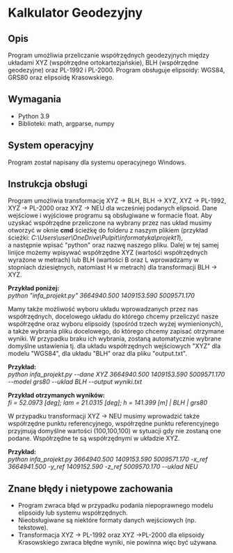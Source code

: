 # Kalkulator Geodezyjny
## Opis
Program umożliwia przeliczanie współrzędnych geodezyjnych między układami XYZ (współrzędne ortokartezjańskie), BLH (współrzędne geodezyjne) oraz PL-1992 i PL-2000. Program obsługuje elipsoidy: WGS84, GRS80 oraz elipsoidę Krasowskiego.
## Wymagania
- Python 3.9
- Biblioteki: math, argparse, numpy
## System operacyjny
Program został napisany dla systemu operacyjnego Windows.
## Instrukcja obsługi
Program umożliwia transformację XYZ -> BLH, BLH -> XYZ, XYZ -> PL-1992, XYZ -> PL-2000 oraz XYZ -> NEU dla wcześniej podanych elipsoid.
Dane wejściowe i wyjściowe programu są obsługiwane w formacie float.
Aby uzyskać współrzędne przeliczone na wybrany przez nas układ musimy otworzyć w oknie **cmd** ścieżkę do folderu z naszym plikiem (przykład ścieżki: *C:\Users\user\OneDrive\Pulpit\informatyka\projekt1*), \
a następnie wpisać "python" oraz nazwę naszego pliku. Dalej w tej samej linijce możemy wpisywać współrzędne XYZ (wartośći współrzędnych wyrażone w metrach) lub BLH (wartości B oraz L wprowadzamy w stopniach dziesiętnych, natomiast H w metrach) dla transformacji BLH -> XYZ. 

**Przykład poniżej:** \
*python "infa_projekt.py" 3664940.500 1409153.590 5009571.170*

Mamy także możliwość wyboru układu wprowadzanych przez nas współrzędnych,  docelowego układu do którego chcemy przeliczyć nasze współrzędne oraz wyboru elipsoidy (spośród trzech wyżej wymienionych), a także wybrania pliku docelowego, do którego chcemy zapisać otrzymane wyniki.
W przypadku braku ich wybrania, zostaną automatycznie wybrane domyślne ustawienia tj. dla układu współrzędnych wejściowych "XYZ" dla modelu "WGS84", dla układu "BLH" oraz dla pliku "output.txt".

**Przykład:** \
*python infa_projekt.py --dane XYZ 3664940.500 1409153.590 5009571.170 --model grs80 --uklad BLH --output wyniki.txt*

**Przykład otrzymanych wyników:** \
*fi = 52.0973 [deg]; lam = 21.0315 [deg]; h = 141.399 [m] | BLH | grs80*

W przypadku transformacji XYZ -> NEU musimy wprowadzić także współrzędne punktu referencyjnego, współrzędne punktu referencyjnego przyjmują domyślne wartości (100,100,100) w sytuacji gdy nie zostaną one podane. Współrzędne te są współrzędnymi w układzie XYZ.

**Przykład:** \
*python infa_projekt.py 3664940.500 1409153.590 5009571.170 -x_ref 3664941.500 -y_ref 1409152.590 -z_ref 5009570.170 --uklad NEU*

## Znane błędy i nietypowe zachowania
- Program zwraca błąd w przypadku podania niepoprawnego modelu elipsoidy lub systemu współrzędnych.
- Nieobsługiwane są niektóre formaty danych wejściowych (np. tekstowe).
- Transformacja XYZ -> PL-1992 oraz XYZ ->PL-2000 dla elipsoidy Krasowskiego zwraca błędne wyniki, nie powinna więc być używana.
